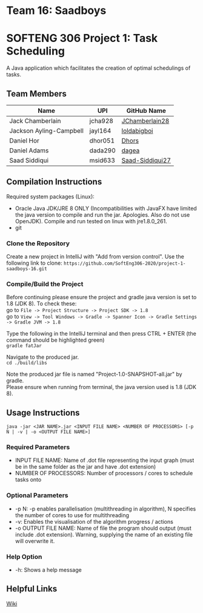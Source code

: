 # Team 16: Saadboys   

# SOFTENG 306 Project 1: Task Scheduling
A Java application which facilitates the creation of optimal schedulings of tasks.

## Team Members
| Name                        | UPI           | GitHub Name                                   |
| ----------------------------|--------------| ---------------------------------------------|
| Jack Chamberlain            | jcha928       | [JChamberlain28](http://github.com/JChamberlain28)  |
| Jackson Ayling-Campbell     | jayl164       | [loldabigboi](http://github.com/loldabigboi) |
| Daniel Hor                  | dhor051       | [Dhors](http://github.com/Dhors)   |
| Daniel Adams                | dada290       | [dagea](http://github.com/dagea)   |
| Saad Siddiqui               | msid633       | [Saad-Siddiqui27](http://github.com/Saad-Siddiqui27) |

## Compilation Instructions
Required system packages (Linux):
* Oracle Java JDK/JRE 8 ONLY (Incompatibilities with JavaFX have limited the java version to compile and run the jar. Apologies. Also do not use OpenJDK). Compile and run tested on linux with jre1.8.0_261.
* git    

### Clone the Repository
Create a new project in IntelliJ with "Add from version control". Use the following link to clone:
```https://github.com/SoftEng306-2020/project-1-saadboys-16.git```

### Compile/Build the Project   
Before continuing please ensure the project and gradle java version is set to 1.8 (JDK 8).
To check these:    
go to ```File -> Project Structure -> Project SDK -> 1.8```    
go to ```View -> Tool Windows -> Gradle -> Spanner Icon -> Gradle Settings -> Gradle JVM -> 1.8```    


Type the following in the IntelliJ terminal and then press CTRL + ENTER (the command should be highlighted green)    
`` gradle fatJar ``


Navigate to the produced jar.   
`` cd ./build/libs ``

Note the produced jar file is named "Project-1.0-SNAPSHOT-all.jar" by gradle.    
Please ensure when running from terminal, the java version used is 1.8 (JDK 8).

## Usage Instructions
`` java -jar <JAR NAME>.jar <INPUT FILE NAME> <NUMBER OF PROCESSORS> [-p N | -v | -o <OUTPUT FILE NAME>] ``    
### Required Parameters        
* INPUT FILE NAME: Name of .dot file representing the input graph (must be in the same folder as the jar and have .dot extension) 
* NUMBER OF PROCESSORS: Number of processors / cores to schedule tasks onto    
### Optional Parameters    
* -p N: -p enables parallelisation (multithreading in algorithm), N specifies the number of cores to use for multithreading    
* -v: Enables the visualisation of the algorithm progress / actions
* -o OUTPUT FILE NAME: Name of file the program should output (must include .dot extension). Warning, supplying the name of an existing file will overwrite it.
### Help Option
* -h: Shows a help message


## Helpful Links
[Wiki](/wiki/Home.md)
